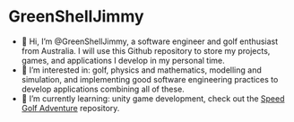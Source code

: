 # GreenShellJimmy
- 👋 Hi, I’m @GreenShellJimmy, a software engineer and golf enthusiast from Australia. I will use this Github repository to store my projects, games, and applications I develop in my personal time. 
- 👀 I’m interested in: golf, physics and mathematics, modelling and simulation, and implementing good software engineering practices to develop applications combining all of these.
- 🌱 I’m currently learning: unity game development, check out the [Speed Golf Adventure](https://github.com/GreenShellJimmy/Speed-Golf-Adventure) repository.
